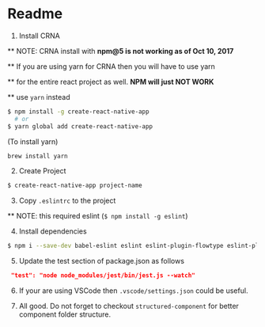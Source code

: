 # Readme

1. Install CRNA

** NOTE: CRNA install with **npm@5 is not working as of Oct 10, 2017**

** If you are using yarn for CRNA then you will have to use yarn

** for the entire react project as well. **NPM will just NOT WORK**

** use `yarn` instead
```bash
$ npm install -g create-react-native-app
  # or
$ yarn global add create-react-native-app
```

(To install yarn)
```bash
brew install yarn
```

2. Create Project
```bash
$ create-react-native-app project-name
```

3. Copy `.eslintrc` to the project

** NOTE: this required eslint (`$ npm install -g eslint`)

4. Install dependencies
```bash
$ npm i --save-dev babel-eslint eslint eslint-plugin-flowtype eslint-plugin-jest eslint-plugin-react eslint-plugin-react-native jest-cli
```

5. Update the test section of package.json as follows
```json
 "test": "node node_modules/jest/bin/jest.js --watch"
```

6. If your are using VSCode then `.vscode/settings.json` could be useful.

7. All good. Do not forget to checkout `structured-component` for better component folder structure.
